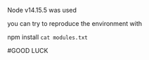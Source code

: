 Node v14.15.5 was used

you can try to reproduce the environment with

npm install `cat modules.txt`

#GOOD LUCK
